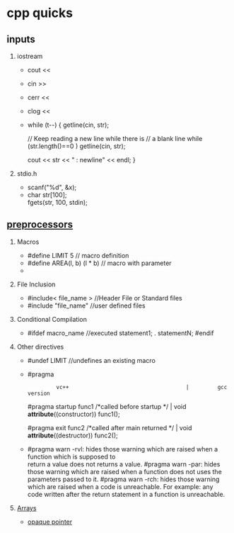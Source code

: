 # cpp quicks
## inputs
1. iostream
     * cout <<
     * cin >>
     * cerr <<
     * clog <<
     * while (t--) 
       { 
        getline(cin, str); 
  
        // Keep reading a new line while there is 
        // a blank line 
        while (str.length()==0 ) 
            getline(cin, str); 
  
        cout << str << " : newline" << endl; 
       } 

2. stdio.h
    * scanf("%d", &x); 
    *  char str[100];  
        fgets(str, 100, stdin);   

## [preprocessors](https://www.geeksforgeeks.org/cc-preprocessors/)    
1. Macros
     * #define LIMIT 5                       // macro definition 
     * #define AREA(l, b) (l * b)            // macro with parameter 
     *
2. File Inclusion
     * #include< file_name > //Header File or Standard files
     * #include "file_name" //user defined files

3. Conditional Compilation
     * #ifdef macro_name    //executed
          statement1;
          .
          statementN;
       #endif

4. Other directives
    
    * #undef LIMIT         //undefines an existing macro  

    * #pragma 

                   vc++                                     |         gcc version
      #pragma startup func1 /*called before startup */      |         void __attribute__((constructor)) func1(); 
      
      #pragma exit func2    /*called after main returned */ |        void __attribute__((destructor)) func2(); 
    
    * #pragma warn -rvl: hides those warning which are raised when a function which is supposed to  
      return a value does not returns a value.
      #pragma warn -par:  hides those warning which are raised when a function does not uses the parameters passed to it.
      #pragma warn -rch:  hides those warning which are raised when a code is unreachable. For example: any code written after the return statement in a function is unreachable.


5. [Arrays](http://www.geeksforgeeks.org/arrays-in-c-language-set-1-introduction/)
    
    * [opaque pointer](https://www.geeksforgeeks.org/opaque-pointer/)

